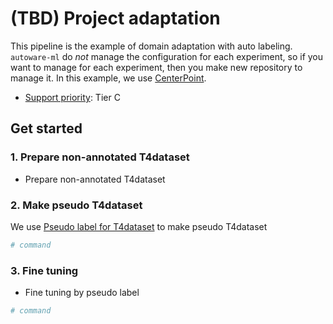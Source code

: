 # (TBD) Project adaptation

This pipeline is the example of domain adaptation with auto labeling.
`autoware-ml` do *not* manage the configuration for each experiment, so if you want to manage for each experiment, then you make new repository to manage it.
In this example, we use [CenterPoint](/projects/CenterPoint).

- [Support priority](https://github.com/tier4/autoware-ml/blob/main/docs/design/autoware_ml_design.md#support-priority): Tier C

## Get started
### 1. Prepare non-annotated T4dataset

- Prepare non-annotated T4dataset

### 2. Make pseudo T4dataset

We use [Pseudo label for T4dataset](/tools/t4dataset_pseudo_label_3d/) to make pseudo T4dataset

```sh
# command
```

### 3. Fine tuning

- Fine tuning by pseudo label

```sh
# command
```
